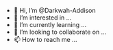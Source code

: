 - 👋 Hi, I’m @Darkwah-Addison
- 👀 I’m interested in ...
- 🌱 I’m currently learning ...
- 💞️ I’m looking to collaborate on ...
- 📫 How to reach me ...

<!---
Darkwah-Addison/Darkwah-Addison is a ✨ special ✨ repository because its `README.md` (this file) appears on your GitHub profile.
You can click the Preview link to take a look at your changes.
--->
